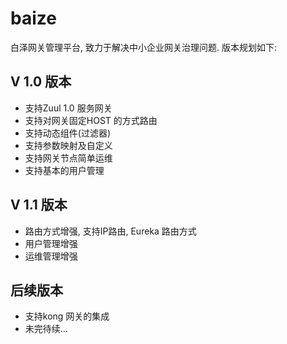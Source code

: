 # baize
白泽网关管理平台, 致力于解决中小企业网关治理问题. 版本规划如下:

## V 1.0 版本
 - 支持Zuul 1.0 服务网关
 - 支持对网关固定HOST 的方式路由
 - 支持动态组件(过滤器)
 - 支持参数映射及自定义
 - 支持网关节点简单运维
 - 支持基本的用户管理

## V 1.1 版本
 - 路由方式增强, 支持IP路由, Eureka 路由方式
 - 用户管理增强
 - 运维管理增强

## 后续版本
 - 支持kong 网关的集成
 - 未完待续...


